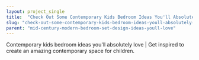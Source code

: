```yaml
---
layout: project_single
title:  "Check Out Some Contemporary Kids Bedroom Ideas You'll Absolutely Love"
slug: "check-out-some-contemporary-kids-bedroom-ideas-youll-absolutely-love"
parent: "mid-century-modern-bedroom-set-design-ideas-youll-love"
---
```

Contemporary kids bedroom ideas you'll absolutely love | Get inspired to create an amazing contemporary space for children.